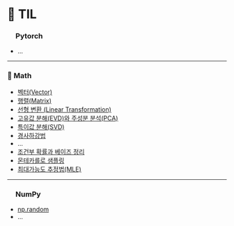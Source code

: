 # 📝 TIL

### <img src="https://cdn.simpleicons.org/pytorch/EE4C2C" width="15"> Pytorch

- ...

---

### 🎲 Math

- [벡터(Vector)]()
- [행렬(Matrix)]()
- [선형 변환 (Linear Transformation)]()
- [고유값 분해(EVD)와 주성분 분석(PCA)]()
- [특이값 분해(SVD)]()
- [경사하강법]()
- ...
- [조건부 확률과 베이즈 정리]()
- [몬테카를로 샘플링]()
- [최대가능도 추정법(MLE)]()

---

### <img src="https://cdn.simpleicons.org/numpy/00A3E0" width="15"> NumPy

- [np.random]()
- ...